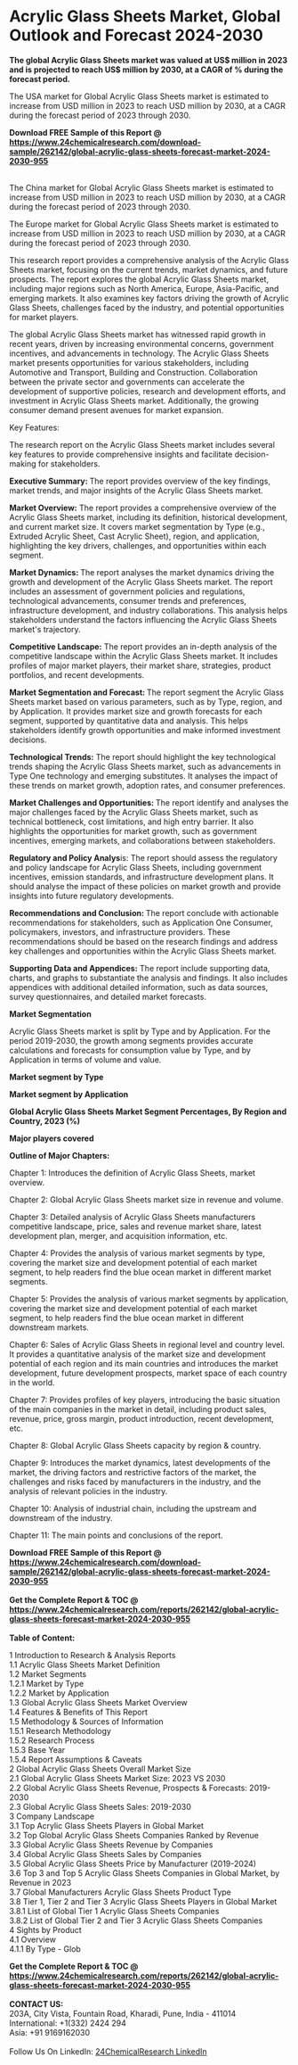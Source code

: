 <h1>Acrylic Glass Sheets Market, Global Outlook and Forecast 2024-2030</h1><p><strong>The global Acrylic Glass Sheets market was valued at US$ million in 2023 and is projected to reach US$ million by 2030, at a CAGR of % during the forecast period.</strong></p><p>
</p><p>The USA market for Global Acrylic Glass Sheets market is estimated to increase from USD million in 2023 to reach USD million by 2030, at a CAGR during the forecast period of 2023 through 2030.</p><div><b>Download FREE Sample of this Report @ 
            <a href="https://www.24chemicalresearch.com/download-sample/262142/global-acrylic-glass-sheets-forecast-market-2024-2030-955">
            https://www.24chemicalresearch.com/download-sample/262142/global-acrylic-glass-sheets-forecast-market-2024-2030-955</a></b></div><br><p>
</p><p>The China market for Global Acrylic Glass Sheets market is estimated to increase from USD million in 2023 to reach USD million by 2030, at a CAGR during the forecast period of 2023 through 2030.</p><p>
</p><p>The Europe market for Global Acrylic Glass Sheets market is estimated to increase from USD million in 2023 to reach USD million by 2030, at a CAGR during the forecast period of 2023 through 2030.</p><p>
</p><p>This research report provides a comprehensive analysis of the Acrylic Glass Sheets market, focusing on the current trends, market dynamics, and future prospects. The report explores the global Acrylic Glass Sheets market, including major regions such as North America, Europe, Asia-Pacific, and emerging markets. It also examines key factors driving the growth of Acrylic Glass Sheets, challenges faced by the industry, and potential opportunities for market players.</p><p>
</p><p>The global Acrylic Glass Sheets market has witnessed rapid growth in recent years, driven by increasing environmental concerns, government incentives, and advancements in technology. The Acrylic Glass Sheets market presents opportunities for various stakeholders, including Automotive and Transport, Building and Construction. Collaboration between the private sector and governments can accelerate the development of supportive policies, research and development efforts, and investment in Acrylic Glass Sheets market. Additionally, the growing consumer demand present avenues for market expansion.</p><p>
Key Features:</p><p>
The research report on the Acrylic Glass Sheets market includes several key features to provide comprehensive insights and facilitate decision-making for stakeholders.</p><p>
<strong>Executive Summary: </strong>The report provides overview of the key findings, market trends, and major insights of the Acrylic Glass Sheets market.</p><p>
<strong>Market Overview:</strong> The report provides a comprehensive overview of the Acrylic Glass Sheets market, including its definition, historical development, and current market size. It covers market segmentation by Type (e.g., Extruded Acrylic Sheet, Cast Acrylic Sheet), region, and application, highlighting the key drivers, challenges, and opportunities within each segment.</p><p>
<strong>Market Dynamics: </strong>The report analyses the market dynamics driving the growth and development of the Acrylic Glass Sheets market. The report includes an assessment of government policies and regulations, technological advancements, consumer trends and preferences, infrastructure development, and industry collaborations. This analysis helps stakeholders understand the factors influencing the Acrylic Glass Sheets market's trajectory.</p><p>
<strong>Competitive Landscape:</strong> The report provides an in-depth analysis of the competitive landscape within the Acrylic Glass Sheets market. It includes profiles of major market players, their market share, strategies, product portfolios, and recent developments.</p><p>
<strong>Market Segmentation and Forecast: </strong>The report segment the Acrylic Glass Sheets market based on various parameters, such as by Type, region, and by Application. It provides market size and growth forecasts for each segment, supported by quantitative data and analysis. This helps stakeholders identify growth opportunities and make informed investment decisions.</p><p>
<strong>Technological Trends:</strong> The report should highlight the key technological trends shaping the Acrylic Glass Sheets market, such as advancements in Type One technology and emerging substitutes. It analyses the impact of these trends on market growth, adoption rates, and consumer preferences.</p><p>
<strong>Market Challenges and Opportunities: </strong>The report identify and analyses the major challenges faced by the Acrylic Glass Sheets market, such as technical bottleneck, cost limitations, and high entry barrier. It also highlights the opportunities for market growth, such as government incentives, emerging markets, and collaborations between stakeholders.</p><p>
<strong>Regulatory and Policy Analys</strong>is: The report should assess the regulatory and policy landscape for Acrylic Glass Sheets, including government incentives, emission standards, and infrastructure development plans. It should analyse the impact of these policies on market growth and provide insights into future regulatory developments.</p><p>
<strong>Recommendations and Conclusion: </strong>The report conclude with actionable recommendations for stakeholders, such as Application One Consumer, policymakers, investors, and infrastructure providers. These recommendations should be based on the research findings and address key challenges and opportunities within the Acrylic Glass Sheets market.</p><p>
<strong>Supporting Data and Appendices:</strong> The report include supporting data, charts, and graphs to substantiate the analysis and findings. It also includes appendices with additional detailed information, such as data sources, survey questionnaires, and detailed market forecasts.</p><p>
<strong>Market Segmentation</strong></p><p>
Acrylic Glass Sheets market is split by Type and by Application. For the period 2019-2030, the growth among segments provides accurate calculations and forecasts for consumption value by Type, and by Application in terms of volume and value.</p><p>
</p><p></p><p>
<strong>Market segment by Type</strong></p><p>
</p><p>
</p><p><strong>Market segment by Application</strong></p><p>
</p><p>
</p><p><strong>Global Acrylic Glass Sheets Market Segment Percentages, By Region and Country, 2023 (%)</strong></p><p>
</p><p>
</p><p></p><p>
<strong>Major players covered</strong></p><p>
</p><p>
</p><p><strong>Outline of Major Chapters:</strong></p><p>
Chapter 1: Introduces the definition of Acrylic Glass Sheets, market overview.</p><p>
Chapter 2: Global Acrylic Glass Sheets market size in revenue and volume.</p><p>
Chapter 3: Detailed analysis of Acrylic Glass Sheets manufacturers competitive landscape, price, sales and revenue market share, latest development plan, merger, and acquisition information, etc.</p><p>
Chapter 4: Provides the analysis of various market segments by type, covering the market size and development potential of each market segment, to help readers find the blue ocean market in different market segments.</p><p>
Chapter 5: Provides the analysis of various market segments by application, covering the market size and development potential of each market segment, to help readers find the blue ocean market in different downstream markets.</p><p>
Chapter 6: Sales of Acrylic Glass Sheets in regional level and country level. It provides a quantitative analysis of the market size and development potential of each region and its main countries and introduces the market development, future development prospects, market space of each country in the world.</p><p>
Chapter 7: Provides profiles of key players, introducing the basic situation of the main companies in the market in detail, including product sales, revenue, price, gross margin, product introduction, recent development, etc.</p><p>
Chapter 8: Global Acrylic Glass Sheets capacity by region &amp; country.</p><p>
Chapter 9: Introduces the market dynamics, latest developments of the market, the driving factors and restrictive factors of the market, the challenges and risks faced by manufacturers in the industry, and the analysis of relevant policies in the industry.</p><p>
Chapter 10: Analysis of industrial chain, including the upstream and downstream of the industry.</p><p>
Chapter 11: The main points and conclusions of the report.</p><div><b>Download FREE Sample of this Report @ 
            <a href="https://www.24chemicalresearch.com/download-sample/262142/global-acrylic-glass-sheets-forecast-market-2024-2030-955">
            https://www.24chemicalresearch.com/download-sample/262142/global-acrylic-glass-sheets-forecast-market-2024-2030-955</a></b></div><br><div><b>Get the Complete Report & TOC @ 
            <a href="https://www.24chemicalresearch.com/reports/262142/global-acrylic-glass-sheets-forecast-market-2024-2030-955">
            https://www.24chemicalresearch.com/reports/262142/global-acrylic-glass-sheets-forecast-market-2024-2030-955</a></b></div><br>
            <b>Table of Content:</b><p>1 Introduction to Research & Analysis Reports<br />
    1.1 Acrylic Glass Sheets Market Definition<br />
    1.2 Market Segments<br />
        1.2.1 Market by Type<br />
        1.2.2 Market by Application<br />
    1.3 Global Acrylic Glass Sheets Market Overview<br />
    1.4 Features & Benefits of This Report<br />
    1.5 Methodology & Sources of Information<br />
        1.5.1 Research Methodology<br />
        1.5.2 Research Process<br />
        1.5.3 Base Year<br />
        1.5.4 Report Assumptions & Caveats<br />
2 Global Acrylic Glass Sheets Overall Market Size<br />
    2.1 Global Acrylic Glass Sheets Market Size: 2023 VS 2030<br />
    2.2 Global Acrylic Glass Sheets Revenue, Prospects & Forecasts: 2019-2030<br />
    2.3 Global Acrylic Glass Sheets Sales: 2019-2030<br />
3 Company Landscape<br />
    3.1 Top Acrylic Glass Sheets Players in Global Market<br />
    3.2 Top Global Acrylic Glass Sheets Companies Ranked by Revenue<br />
    3.3 Global Acrylic Glass Sheets Revenue by Companies<br />
    3.4 Global Acrylic Glass Sheets Sales by Companies<br />
    3.5 Global Acrylic Glass Sheets Price by Manufacturer (2019-2024)<br />
    3.6 Top 3 and Top 5 Acrylic Glass Sheets Companies in Global Market, by Revenue in 2023<br />
    3.7 Global Manufacturers Acrylic Glass Sheets Product Type<br />
    3.8 Tier 1, Tier 2 and Tier 3 Acrylic Glass Sheets Players in Global Market<br />
        3.8.1 List of Global Tier 1 Acrylic Glass Sheets Companies<br />
        3.8.2 List of Global Tier 2 and Tier 3 Acrylic Glass Sheets Companies<br />
4 Sights by Product<br />
    4.1 Overview<br />
        4.1.1 By Type - Glob</p><div><b>Get the Complete Report & TOC @ 
            <a href="https://www.24chemicalresearch.com/reports/262142/global-acrylic-glass-sheets-forecast-market-2024-2030-955">
            https://www.24chemicalresearch.com/reports/262142/global-acrylic-glass-sheets-forecast-market-2024-2030-955</a></b></div><br><b>CONTACT US:</b><br>
            203A, City Vista, Fountain Road, Kharadi, Pune, India - 411014<br>
            International: +1(332) 2424 294<br>
            Asia: +91 9169162030 <br><br>
            Follow Us On LinkedIn: <a href="https://www.linkedin.com/company/24chemicalresearch/">24ChemicalResearch LinkedIn</a>